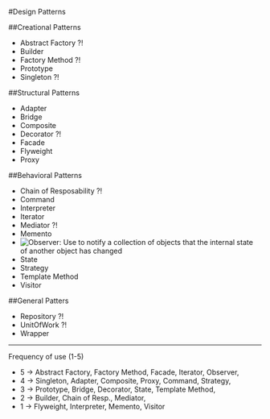 #Design Patterns


##Creational Patterns

-   Abstract Factory ?!
-   Builder
-   Factory Method ?!
-   Prototype
-   Singleton ?!


##Structural Patterns

-   Adapter
-   Bridge
-   Composite
-   Decorator ?!
-   Facade
-   Flyweight
-   Proxy

##Behavioral Patterns

-   Chain of Resposability ?!
-   Command
-   Interpreter
-   Iterator
-   Mediator ?!
-   Memento
-   ![Observer](https://github.com/osotorrio/designpatterns/tree/master/GangOfFour.Patterns/Structural/Observer): Use to notify a collection of objects that the internal state of another object has changed
-   State
-   Strategy
-   Template Method
-   Visitor

##General Patters

-   Repository ?!
-   UnitOfWork ?!
-   Wrapper

---

Frequency of use (1-5)

-   5 -> Abstract Factory, Factory Method, Facade, Iterator, Observer,
-   4 -> Singleton, Adapter, Composite, Proxy, Command, Strategy,
-   3 -> Prototype, Bridge, Decorator, State, Template Method,
-   2 -> Builder, Chain of Resp., Mediator,
-   1 -> Flyweight, Interpreter, Memento, Visitor
